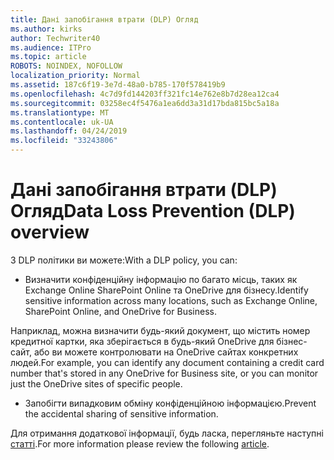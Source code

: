 ```yaml
---
title: Дані запобігання втрати (DLP) Огляд
ms.author: kirks
author: Techwriter40
ms.audience: ITPro
ms.topic: article
ROBOTS: NOINDEX, NOFOLLOW
localization_priority: Normal
ms.assetid: 187c6f19-3e7d-48a0-b785-170f578419b9
ms.openlocfilehash: 4c7d9fd144203ff321fc14e762e8b7d28ea12ca4
ms.sourcegitcommit: 03258ec4f5476a1ea6dd3a31d17bda815bc5a18a
ms.translationtype: MT
ms.contentlocale: uk-UA
ms.lasthandoff: 04/24/2019
ms.locfileid: "33243806"
---
```

# <a name="data-loss-prevention-dlp-overview"></a><span data-ttu-id="7019a-102">Дані запобігання втрати (DLP) Огляд</span><span class="sxs-lookup"><span data-stu-id="7019a-102">Data Loss Prevention (DLP) overview</span></span>

<span data-ttu-id="7019a-103">З DLP політики ви можете:</span><span class="sxs-lookup"><span data-stu-id="7019a-103">With a DLP policy, you can:</span></span>

- <span data-ttu-id="7019a-104">Визначити конфіденційну інформацію по багато місць, таких як Exchange Online SharePoint Online та OneDrive для бізнесу.</span><span class="sxs-lookup"><span data-stu-id="7019a-104">Identify sensitive information across many locations, such as Exchange Online, SharePoint Online, and OneDrive for Business.</span></span>


<span data-ttu-id="7019a-105">Наприклад, можна визначити будь-який документ, що містить номер кредитної картки, яка зберігається в будь-який OneDrive для бізнес-сайт, або ви можете контролювати на OneDrive сайтах конкретних людей.</span><span class="sxs-lookup"><span data-stu-id="7019a-105">For example, you can identify any document containing a credit card number that's stored in any OneDrive for Business site, or you can monitor just the OneDrive sites of specific people.</span></span>

- <span data-ttu-id="7019a-106">Запобігти випадковим обміну конфіденційною інформацією.</span><span class="sxs-lookup"><span data-stu-id="7019a-106">Prevent the accidental sharing of sensitive information.</span></span>


<span data-ttu-id="7019a-107">Для отримання додаткової інформації, будь ласка, перегляньте наступні [статті](https://docs.microsoft.com/en-us/office365/securitycompliance/data-loss-prevention-policies).</span><span class="sxs-lookup"><span data-stu-id="7019a-107">For more information please review the following [article](https://docs.microsoft.com/en-us/office365/securitycompliance/data-loss-prevention-policies).</span></span>

